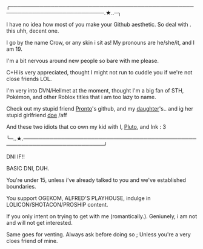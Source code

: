 ╭───────────────────────────────────────────────────────────────────────────.★..─╮

I have no idea how most of you make your Github aesthetic. So deal with . this uhh, decent one.
 
 I go by the name Crow, or any skin i sit as! My pronouns are he/she/it, and I am 19. 
 
 I'm a bit nervous around new people so
 bare with me please.

 C+H is very appreciated, thought I might not run to cuddle you if we're not close friends LOL.

I'm very into DVN/Hellmet at the moment, thought I'm a big fan of STH, Pokémon, and other Roblox titles that i am too lazy to name.

Check out my stupid friend <a href="https://github.com/corpsegals">Pronto</a>'s github, and my <a href="https://github.com/skibidbanhammer">daughter</a>'s.. and ig her stupid girlfriend <a href="https://github.com/0spawnzers">doe</a> /aff

And these two idiots that co own my kid with I, <a href="https://theadmirals.straw.page">Pluto</a>, and Ink : 3



╰─..★.────────────────────────────────────────────────────────────────────────╯




DNI IF!!


BASIC DNI, DUH. 

You're under 15, unless i've already talked to you and we've established boundaries.

You support OGEKOM, ALFRED'S PLAYHOUSE, indulge in LOLICON/SHOTACON/PROSHIP content.

If you only intent on trying to get with me (romantically.). Geniunely, i am not and will not get interested.

Same goes for venting. Always ask before doing so ; Unless you're a very cloes friend of mine. 


